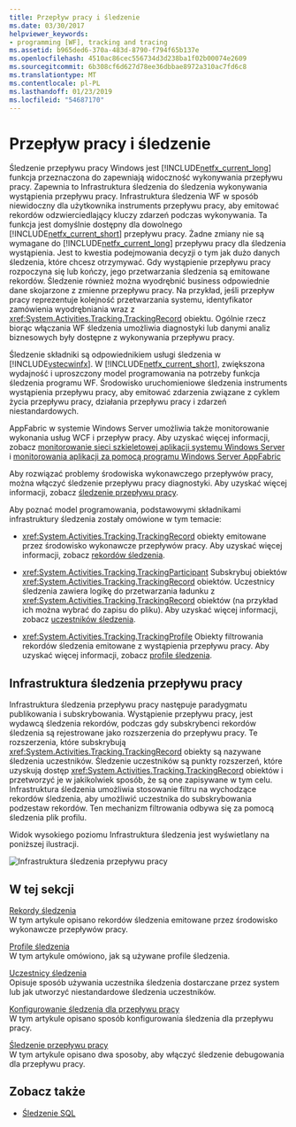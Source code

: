 ```yaml
---
title: Przepływ pracy i śledzenie
ms.date: 03/30/2017
helpviewer_keywords:
- programming [WF], tracking and tracing
ms.assetid: b965ded6-370a-483d-8790-f794f65b137e
ms.openlocfilehash: 4510ac86cec556734d3d238ba1f02b00074e2609
ms.sourcegitcommit: 6b308cf6d627d78ee36dbbae8972a310ac7fd6c8
ms.translationtype: MT
ms.contentlocale: pl-PL
ms.lasthandoff: 01/23/2019
ms.locfileid: "54687170"
---
```

# <a name="workflow-tracking-and-tracing"></a>Przepływ pracy i śledzenie
Śledzenie przepływu pracy Windows jest [!INCLUDE[netfx_current_long](../../../includes/netfx-current-long-md.md)] funkcja przeznaczona do zapewniają widoczność wykonywania przepływu pracy. Zapewnia to Infrastruktura śledzenia do śledzenia wykonywania wystąpienia przepływu pracy. Infrastruktura śledzenia WF w sposób niewidoczny dla użytkownika instruments przepływu pracy, aby emitować rekordów odzwierciedlający kluczy zdarzeń podczas wykonywania. Ta funkcja jest domyślnie dostępny dla dowolnego [!INCLUDE[netfx_current_short](../../../includes/netfx-current-short-md.md)] przepływu pracy. Żadne zmiany nie są wymagane do [!INCLUDE[netfx_current_long](../../../includes/netfx-current-long-md.md)] przepływu pracy dla śledzenia wystąpienia. Jest to kwestia podejmowania decyzji o tym jak dużo danych śledzenia, które chcesz otrzymywać. Gdy wystąpienie przepływu pracy rozpoczyna się lub kończy, jego przetwarzania śledzenia są emitowane rekordów. Śledzenie również można wyodrębnić business odpowiednie dane skojarzone z zmienne przepływu pracy. Na przykład, jeśli przepływ pracy reprezentuje kolejność przetwarzania systemu, identyfikator zamówienia wyodrębniania wraz z <xref:System.Activities.Tracking.TrackingRecord> obiektu. Ogólnie rzecz biorąc włączania WF śledzenia umożliwia diagnostyki lub danymi analiz biznesowych były dostępne z wykonywania przepływu pracy.  
  
 Śledzenie składniki są odpowiednikiem usługi śledzenia w [!INCLUDE[vstecwinfx](../../../includes/vstecwinfx-md.md)]. W [!INCLUDE[netfx_current_short](../../../includes/netfx-current-short-md.md)], zwiększona wydajność i uproszczony model programowania na potrzeby funkcja śledzenia programu WF. Środowisko uruchomieniowe śledzenia instruments wystąpienia przepływu pracy, aby emitować zdarzenia związane z cyklem życia przepływu pracy, działania przepływu pracy i zdarzeń niestandardowych.  
  
 AppFabric w systemie Windows Server umożliwia także monitorowanie wykonania usług WCF i przepływ pracy. Aby uzyskać więcej informacji, zobacz [monitorowanie sieci szkieletowej aplikacji systemu Windows Server](https://go.microsoft.com/fwlink/?LinkId=201273) i [monitorowania aplikacji za pomocą programu Windows Server AppFabric](https://go.microsoft.com/fwlink/?LinkId=201287)  
  
 Aby rozwiązać problemy środowiska wykonawczego przepływów pracy, można włączyć śledzenie przepływu pracy diagnostyki. Aby uzyskać więcej informacji, zobacz [śledzenie przepływu pracy](../../../docs/framework/windows-workflow-foundation/workflow-tracing.md).  
  
 Aby poznać model programowania, podstawowymi składnikami infrastruktury śledzenia zostały omówione w tym temacie:  
  
-   <xref:System.Activities.Tracking.TrackingRecord> obiekty emitowane przez środowisko wykonawcze przepływów pracy. Aby uzyskać więcej informacji, zobacz [rekordów śledzenia](../../../docs/framework/windows-workflow-foundation/tracking-records.md).  
  
-   <xref:System.Activities.Tracking.TrackingParticipant> Subskrybuj obiektów <xref:System.Activities.Tracking.TrackingRecord> obiektów. Uczestnicy śledzenia zawiera logikę do przetwarzania ładunku z <xref:System.Activities.Tracking.TrackingRecord> obiektów (na przykład ich można wybrać do zapisu do pliku). Aby uzyskać więcej informacji, zobacz [uczestników śledzenia](../../../docs/framework/windows-workflow-foundation/tracking-participants.md).  
  
-   <xref:System.Activities.Tracking.TrackingProfile> Obiekty filtrowania rekordów śledzenia emitowane z wystąpienia przepływu pracy. Aby uzyskać więcej informacji, zobacz [profile śledzenia](../../../docs/framework/windows-workflow-foundation/tracking-profiles.md).  
  
## <a name="workflow-tracking-infrastructure"></a>Infrastruktura śledzenia przepływu pracy  
 Infrastruktura śledzenia przepływu pracy następuje paradygmatu publikowania i subskrybowania. Wystąpienie przepływu pracy, jest wydawcą śledzenia rekordów, podczas gdy subskrybenci rekordów śledzenia są rejestrowane jako rozszerzenia do przepływu pracy. Te rozszerzenia, które subskrybują <xref:System.Activities.Tracking.TrackingRecord> obiekty są nazywane śledzenia uczestników. Śledzenie uczestników są punkty rozszerzeń, które uzyskują dostęp <xref:System.Activities.Tracking.TrackingRecord> obiektów i przetworzyć je w jakikolwiek sposób, że są one zapisywane w tym celu. Infrastruktura śledzenia umożliwia stosowanie filtru na wychodzące rekordów śledzenia, aby umożliwić uczestnika do subskrybowania podzestaw rekordów. Ten mechanizm filtrowania odbywa się za pomocą śledzenia plik profilu.  
  
 Widok wysokiego poziomu Infrastruktura śledzenia jest wyświetlany na poniższej ilustracji.  
  
 ![Infrastruktura śledzenia przepływu pracy](../../../docs/framework/windows-workflow-foundation/media/wv.gif "WV")  
  
## <a name="in-this-section"></a>W tej sekcji  
 [Rekordy śledzenia](../../../docs/framework/windows-workflow-foundation/tracking-records.md)  
 W tym artykule opisano rekordów śledzenia emitowane przez środowisko wykonawcze przepływów pracy.  
  
 [Profile śledzenia](../../../docs/framework/windows-workflow-foundation/tracking-profiles.md)  
 W tym artykule omówiono, jak są używane profile śledzenia.  
  
 [Uczestnicy śledzenia](../../../docs/framework/windows-workflow-foundation/tracking-participants.md)  
 Opisuje sposób używania uczestnika śledzenia dostarczane przez system lub jak utworzyć niestandardowe śledzenia uczestników.  
  
 [Konfigurowanie śledzenia dla przepływu pracy](../../../docs/framework/windows-workflow-foundation/configuring-tracking-for-a-workflow.md)  
 W tym artykule opisano sposób konfigurowania śledzenia dla przepływu pracy.  
  
 [Śledzenie przepływu pracy](../../../docs/framework/windows-workflow-foundation/workflow-tracing.md)  
 W tym artykule opisano dwa sposoby, aby włączyć śledzenie debugowania dla przepływu pracy.  
  
## <a name="see-also"></a>Zobacz także
- [Śledzenie SQL](../../../docs/framework/windows-workflow-foundation/samples/sql-tracking.md)
